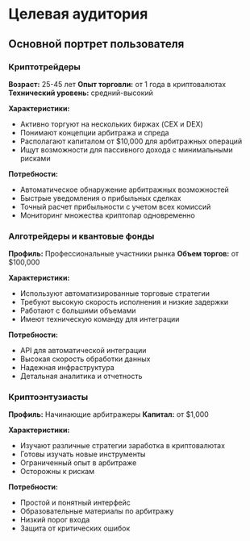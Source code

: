 # Целевая аудитория

## Основной портрет пользователя

### Криптотрейдеры
**Возраст:** 25-45 лет
**Опыт торговли:** от 1 года в криптовалютах
**Технический уровень:** средний-высокий

**Характеристики:**
- Активно торгуют на нескольких биржах (CEX и DEX)
- Понимают концепции арбитража и спреда
- Располагают капиталом от $10,000 для арбитражных операций
- Ищут возможности для пассивного дохода с минимальными рисками

**Потребности:**
- Автоматическое обнаружение арбитражных возможностей
- Быстрые уведомления о прибыльных сделках
- Точный расчет прибыльности с учетом всех комиссий
- Мониторинг множества криптопар одновременно

### Алготрейдеры и квантовые фонды
**Профиль:** Профессиональные участники рынка
**Объем торгов:** от $100,000

**Характеристики:**
- Используют автоматизированные торговые стратегии
- Требуют высокую скорость исполнения и низкие задержки
- Работают с большими объемами
- Имеют техническую команду для интеграции

**Потребности:**
- API для автоматической интеграции
- Высокая скорость обработки данных
- Надежная инфраструктура
- Детальная аналитика и отчетность

### Криптоэнтузиасты
**Профиль:** Начинающие арбитражеры
**Капитал:** от $1,000

**Характеристики:**
- Изучают различные стратегии заработка в криптовалютах
- Готовы изучать новые инструменты
- Ограниченный опыт в арбитраже
- Осторожны к рискам

**Потребности:**
- Простой и понятный интерфейс
- Образовательные материалы по арбитражу
- Низкий порог входа
- Защита от критических ошибок